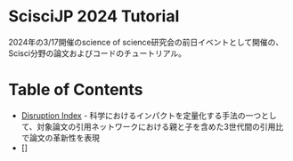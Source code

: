 # ScisciJP 2024 Tutorial

2024年の3/17開催のscience of science研究会の前日イベントとして開催の、Scisci分野の論文およびコードのチュートリアル。

# Table of Contents
- [Disruption Index](./DisruptionIndex/Abstract.md) - 科学におけるインパクトを定量化する手法の一つとして、対象論文の引用ネットワークにおける親と子を含めた3世代間の引用比で論文の革新性を表現
- []